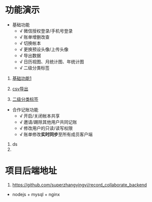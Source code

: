 # 功能演示
- 基础功能
  - √ 微信授权登录/手机号登录
  - √ 账单增删改查
  - √ 切换帐本
  - √ 更换预设头像/上传头像
  - √ 导出数据
  - √ 日历视图、月统计图、年统计图
  - √ 二级分类标签
1. [基础功能1](https://github.com/superzhangyingyi/record_collaborate/assets/143052140/cdf0e6a4-bf8c-45aa-9cfe-f3331ffec934.mp4)

3. [csv导出](https://github.com/superzhangyingyi/record_collaborate/assets/143052140/a18f4a9e-ec69-4383-afe6-3b2cb152828f.mp4)

5. [二级分类标签](https://github.com/superzhangyingyi/record_collaborate/assets/143052140/e2fec615-086e-488b-a4d1-dae760dedf65.mp4)

- 合作记账功能
  - √ 开启/关闭帐本共享
  - √ 邀请/踢除其他用户共同记账
  - √ 修改用户的只读/读写权限
  - √ 账单修改**实时同步**至所有成员客户端
1. ds
2. 


# 项目后端地址
1. https://github.com/superzhangyingyi/record_collaborate_backend
- nodejs + mysql + nginx
